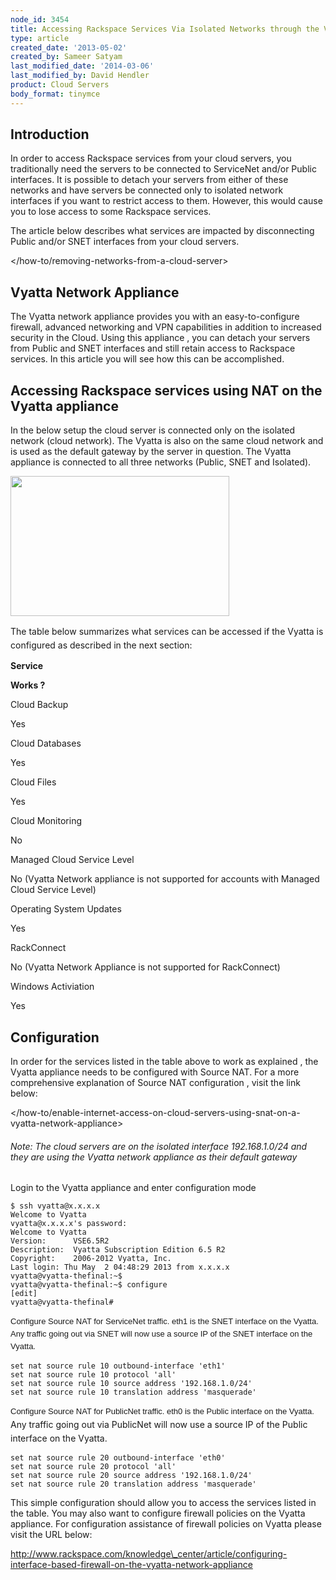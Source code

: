 ```yaml
---
node_id: 3454
title: Accessing Rackspace Services Via Isolated Networks through the Vyatta Network Appliance
type: article
created_date: '2013-05-02'
created_by: Sameer Satyam
last_modified_date: '2014-03-06'
last_modified_by: David Hendler
product: Cloud Servers
body_format: tinymce
---
```


Introduction
------------

In order to access Rackspace services from your cloud servers, you
traditionally need the servers to be connected to ServiceNet and/or
Public interfaces. It is possible to detach your servers from either of
these networks and have servers be connected only to isolated network
interfaces if you want to restrict access to them. However, this would
cause you to lose access to some Rackspace services.

The article below describes what services are impacted by disconnecting
Public and/or SNET interfaces from your cloud servers.

</how-to/removing-networks-from-a-cloud-server>

Vyatta Network Appliance
------------------------

The Vyatta network appliance provides you with an easy-to-configure
firewall, advanced networking and VPN capabilities in addition to
increased security in the Cloud. Using this appliance , you can detach
your servers from Public and SNET interfaces and still retain access to
Rackspace services. In this article you will see how this can be
accomplished.

Accessing Rackspace services using NAT on the Vyatta appliance
--------------------------------------------------------------

In the below setup the cloud server is connected only on the isolated
network (cloud network). The Vyatta is also on the same cloud network
and is used as the default gateway by the server in question. The Vyatta
appliance is connected to all three networks (Public, SNET and
Isolated).<span style="line-height: 1.538em;"> </span>

<img src="/knowledge_center/sites/default/files/styles/half_width/public/field/image/Vyatta.jpg" class="image-half_width" width="350" height="224" />

<span style="line-height: 1.538em;">The table below summarizes what
services can be accessed if the Vyatta is configured as described in the
next section:</span>

**Service**

**Works ?**

Cloud Backup

Yes

Cloud Databases

Yes

Cloud Files

Yes

Cloud Monitoring

No

Managed Cloud Service Level

No (Vyatta Network appliance is not supported for accounts with Managed
Cloud Service Level)

Operating System Updates

Yes

RackConnect

No (Vyatta Network Appliance is not supported for RackConnect)

Windows Activiation

Yes



Configuration
-------------

In order for the services listed in the table above to work as explained
, the Vyatta appliance needs to be configured with Source NAT.  For a
more comprehensive explanation of Source NAT configuration , visit the
link below:

</how-to/enable-internet-access-on-cloud-servers-using-snat-on-a-vyatta-network-appliance>

###### Note: The cloud servers are on the isolated interface 192.168.1.0/24 and they are using the Vyatta network appliance as their default gateway

Login to the Vyatta appliance and enter configuration mode<span
style="line-height: 1.538em;"> </span>

    $ ssh vyatta@x.x.x.x
    Welcome to Vyatta
    vyatta@x.x.x.x's password:
    Welcome to Vyatta
    Version:      VSE6.5R2
    Description:  Vyatta Subscription Edition 6.5 R2
    Copyright:    2006-2012 Vyatta, Inc.
    Last login: Thu May  2 04:48:29 2013 from x.x.x.x
    vyatta@vyatta-thefinal:~$
    vyatta@vyatta-thefinal:~$ configure
    [edit]
    vyatta@vyatta-thefinal#

<span
style="font-family: 'Lucida Grande', 'Lucida Sans Unicode', sans-serif; font-size: 13px; line-height: 1.538em;">
Configure Source NAT for ServiceNet traffic. eth1 is the SNET interface
on the Vyatta. Any traffic going out via SNET will now use a source IP
of the SNET interface on the Vyatta.</span>

``` {.p1}
set nat source rule 10 outbound-interface 'eth1'
set nat source rule 10 protocol 'all'
set nat source rule 10 source address '192.168.1.0/24'
set nat source rule 10 translation address 'masquerade'
```

<span
style="font-family: 'Lucida Grande', 'Lucida Sans Unicode', sans-serif; font-size: 13px; line-height: 1.538em;">
Configure Source NAT for PublicNet traffic. eth0 is the Public interface
on the Vyatta. </span><span style="line-height: 1.538em;">Any traffic
going out via PublicNet will now use a source IP of the Public interface
on the Vyatta.</span>

``` {.p1}
set nat source rule 20 outbound-interface 'eth0'
set nat source rule 20 protocol 'all'
set nat source rule 20 source address '192.168.1.0/24'
set nat source rule 20 translation address 'masquerade'
```


This simple configuration should allow you to access the services listed
in the table. You may also want to configure firewall policies on the
Vyatta appliance. For configuration assistance of firewall policies on
Vyatta please visit the URL below:

[http://www.rackspace.com/knowledge\_center/article/configuring-interface-based-firewall-on-the-vyatta-network-appliance
](/how-to/configuring-interface-based-firewall-on-the-vyatta-network-appliance)

